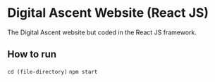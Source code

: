 # Digital Ascent Website (React JS)

The Digital Ascent website but coded in the React JS framework. 


## How to run

`cd (file-directory)`
`npm start`